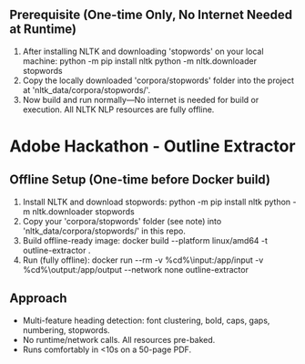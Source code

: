 ## Prerequisite (One-time Only, No Internet Needed at Runtime)
1. After installing NLTK and downloading 'stopwords' on your local machine:
   python -m pip install nltk
   python -m nltk.downloader stopwords
2. Copy the locally downloaded 'corpora/stopwords' folder into the project at 'nltk_data/corpora/stopwords/'.
3. Now build and run normally—No internet is needed for build or execution. All NLTK NLP resources are fully offline.
# Adobe Hackathon - Outline Extractor

## Offline Setup (One-time before Docker build)
1. Install NLTK and download stopwords:
    python -m pip install nltk
    python -m nltk.downloader stopwords
2. Copy your 'corpora/stopwords' folder (see note) into 'nltk_data/corpora/stopwords/' in this repo.
3. Build offline-ready image:
    docker build --platform linux/amd64 -t outline-extractor .
4. Run (fully offline):
    docker run --rm -v %cd%\input:/app/input -v %cd%\output:/app/output --network none outline-extractor

## Approach
- Multi-feature heading detection: font clustering, bold, caps, gaps, numbering, stopwords.
- No runtime/network calls. All resources pre-baked.
- Runs comfortably in <10s on a 50-page PDF.
